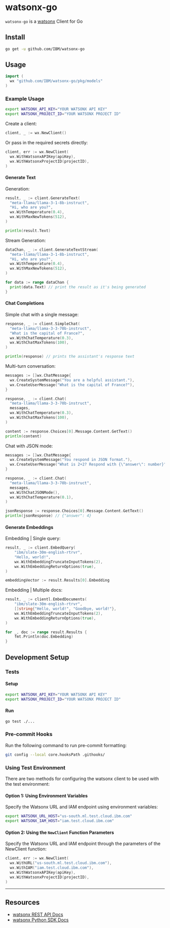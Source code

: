 # watsonx-go

`watsonx-go` is a [watsonx](https://www.ibm.com/watsonx) Client for Go

## Install

```sh
go get -u github.com/IBM/watsonx-go
```

## Usage

```go
import (
  wx "github.com/IBM/watsonx-go/pkg/models"
)
```

### Example Usage

```sh
export WATSONX_API_KEY="YOUR WATSONX API KEY"
export WATSONX_PROJECT_ID="YOUR WATSONX PROJECT ID"
```

Create a client:

```go
client, _ := wx.NewClient()
```

Or pass in the required secrets directly:

```go
client, err := wx.NewClient(
  wx.WithWatsonxAPIKey(apiKey),
  wx.WithWatsonxProjectID(projectID),
)
```

#### Generate Text

Generation:

```go
result, _ := client.GenerateText(
  "meta-llama/llama-3-1-8b-instruct",
  "Hi, who are you?",
  wx.WithTemperature(0.4),
  wx.WithMaxNewTokens(512),
)

println(result.Text)
```

Stream Generation:

```go
dataChan, _ := client.GenerateTextStream(
  "meta-llama/llama-3-1-8b-instruct",
  "Hi, who are you?",
  wx.WithTemperature(0.4),
  wx.WithMaxNewTokens(512),
)

for data := range dataChan {
  print(data.Text) // print the result as it's being generated
}
```

#### Chat Completions

Simple chat with a single message:

```go
response, _ := client.SimpleChat(
  "meta-llama/llama-3-3-70b-instruct",
  "What is the capital of France?",
  wx.WithChatTemperature(0.3),
  wx.WithChatMaxTokens(100),
)

println(response) // prints the assistant's response text
```

Multi-turn conversation:

```go
messages := []wx.ChatMessage{
  wx.CreateSystemMessage("You are a helpful assistant."),
  wx.CreateUserMessage("What is the capital of France?"),
}

response, _ := client.Chat(
  "meta-llama/llama-3-3-70b-instruct",
  messages,
  wx.WithChatTemperature(0.3),
  wx.WithChatMaxTokens(100),
)

content := response.Choices[0].Message.Content.GetText()
println(content)
```

Chat with JSON mode:

```go
messages := []wx.ChatMessage{
  wx.CreateSystemMessage("You respond in JSON format."),
  wx.CreateUserMessage("What is 2+2? Respond with {\"answer\": number}"),
}

response, _ := client.Chat(
  "meta-llama/llama-3-3-70b-instruct",
  messages,
  wx.WithChatJSONMode(),
  wx.WithChatTemperature(0.1),
)

jsonResponse := response.Choices[0].Message.Content.GetText()
println(jsonResponse) // {"answer": 4}
```

#### Generate Embeddings

Embedding | Single query:

```go
result, _ := client.EmbedQuery(
	"ibm/slate-30m-english-rtrvr",
	"Hello, world!",
	wx.WithEmbeddingTruncateInputTokens(2), 
	wx.WithEmbeddingReturnOptions(true),
)

embeddingVector := result.Results[0].Embedding
```

Embedding | Multiple docs:

```go
result, _ := clientl.EmbedDocuments(
    "ibm/slate-30m-english-rtrvr",
    []string{"Hello, world!", "Goodbye, world!"},
    wx.WithEmbeddingTruncateInputTokens(2), 
    wx.WithEmbeddingReturnOptions(true),
)

for _, doc := range result.Results {
    fmt.Println(doc.Embedding)
}
```

## Development Setup

### Tests

#### Setup

```sh
export WATSONX_API_KEY="YOUR WATSONX API KEY"
export WATSONX_PROJECT_ID="YOUR WATSONX PROJECT ID"
```

#### Run

```sh
go test ./...
```

### Pre-commit Hooks

Run the following command to run pre-commit formatting:

```sh
git config --local core.hooksPath .githooks/
```

### Using Test Environment

There are two methods for configuring the watsonx client to be used with the test environment:

#### Option 1: Using Environment Variables

Specify the Watsonx URL and IAM endpoint using environment variables:

```sh
export WATSONX_URL_HOST="us-south.ml.test.cloud.ibm.com"
export WATSONX_IAM_HOST="iam.test.cloud.ibm.com"
```

#### Option 2: Using the `NewClient` Function Parameters

Specify the Watsonx URL and IAM endpoint through the parameters of the NewClient function:

```go
client, err := wx.NewClient(
  wx.WithURL("us-south.ml.test.cloud.ibm.com"),
  wx.WithIAM("iam.test.cloud.ibm.com"),
  wx.WithWatsonxAPIKey(apiKey),
  wx.WithWatsonxProjectID(projectID),
)
```

---

## Resources

- [watsonx REST API Docs](https://cloud.ibm.com/apidocs/watsonx-ai)
- [watsonx Python SDK Docs](https://ibm.github.io/watson-machine-learning-sdk)
